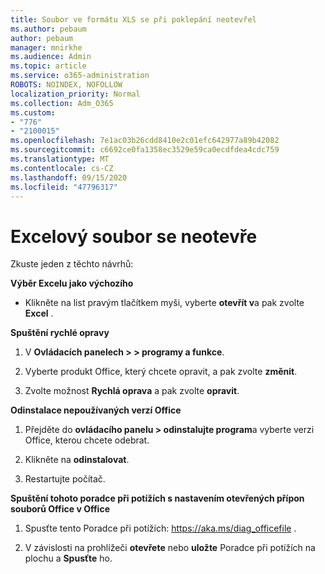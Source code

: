 ```yaml
---
title: Soubor ve formátu XLS se při poklepání neotevřel
ms.author: pebaum
author: pebaum
manager: mnirkhe
ms.audience: Admin
ms.topic: article
ms.service: o365-administration
ROBOTS: NOINDEX, NOFOLLOW
localization_priority: Normal
ms.collection: Adm_O365
ms.custom:
- "776"
- "2100015"
ms.openlocfilehash: 7e1ac03b26cdd8410e2c01efc642977a89b42082
ms.sourcegitcommit: c6692ce0fa1358ec3529e59ca0ecdfdea4cdc759
ms.translationtype: MT
ms.contentlocale: cs-CZ
ms.lasthandoff: 09/15/2020
ms.locfileid: "47796317"
---
```

# <a name="excel-file-doesnt-open"></a>Excelový soubor se neotevře

Zkuste jeden z těchto návrhů:

**Výběr Excelu jako výchozího**

* Klikněte na list pravým tlačítkem myši, vyberte **otevřít v**a pak zvolte **Excel** .

**Spuštění rychlé opravy**

1. V **Ovládacích panelech > > programy a funkce**.

2. Vyberte produkt Office, který chcete opravit, a pak zvolte **změnit**.

3. Zvolte možnost **Rychlá oprava** a pak zvolte **opravit**.

**Odinstalace nepoužívaných verzí Office**

1. Přejděte do **ovládacího panelu > odinstalujte program**a vyberte verzi Office, kterou chcete odebrat.

2. Klikněte na **odinstalovat**.

3. Restartujte počítač.

**Spuštění tohoto poradce při potížích s nastavením otevřených přípon souborů Office v Office**

1. Spusťte tento Poradce při potížích: https://aka.ms/diag_officefile .

2. V závislosti na prohlížeči **otevřete** nebo **uložte** Poradce při potížích na plochu a **Spusťte** ho.
